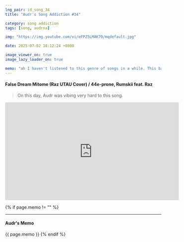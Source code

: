 ```yaml
---
lng_pair: id_song_34
title: "Audr's Song Addiction #34"

category: song addiction
tags: [song, audrna]

img: "https://img.youtube.com/vi/eFPZ5LMAK70/mqdefault.jpg"

date: 2025-07-02 18:12:24 +0800

image_viewer_on: true
image_lazy_loader_on: true

memo: "ah I haven't listened to this genre of songs in a while. This banger is quite refreshing"
---
```


<!-- outline-start -->

#### False Dream Mitome (Raz UTAU Cover) / 44e-prone, Rumskii feat. Raz

<!-- outline-end -->

> On this day, Audr was vibing very hard to this song.

<iframe
  width="560"
  height="315"
  src="https://www.youtube.com/embed/eFPZ5LMAK70"
  title="YouTube video player"
  frameborder="0"
  allow="accelerometer; clipboard-write; encrypted-media; gyroscope; picture-in-picture; web-share"
  referrerpolicy="strict-origin-when-cross-origin"
  allowfullscreen
  data-align="center"
></iframe>

{% if page.memo != "" %}

<hr>

#### Audr's Memo

{{ page.memo }}
{% endif %}
